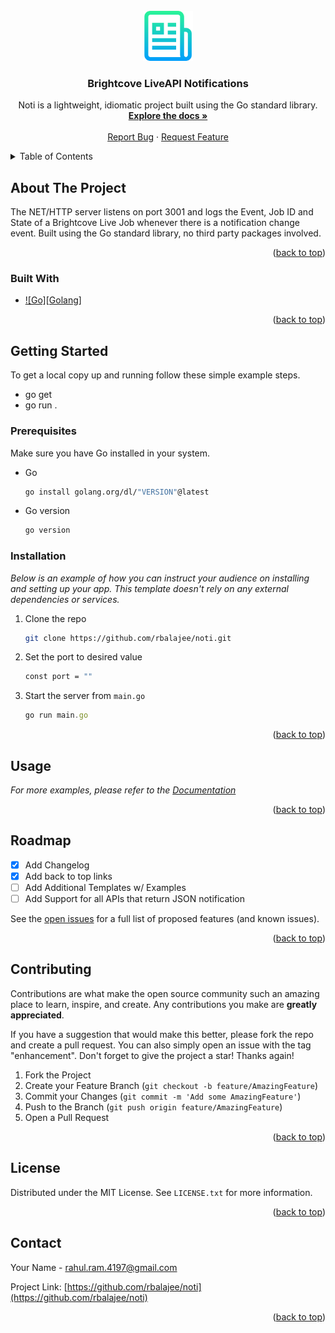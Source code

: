<!-- PROJECT LOGO -->
<br />
<div align="center">
    <img src="images/logo.png" alt="Logo" width="80" height="80">
  </a>

  <h3 align="center">Brightcove LiveAPI Notifications</h3>

  <p align="center">
    Noti is a lightweight, idiomatic project built using the Go standard library.
    <br />
    <a href="https://github.com/rbalajee/noti"><strong>Explore the docs »</strong></a>
    <br />
    <br />
    <a href="https://github.com/rbalajee/noti/issues">Report Bug</a>
    ·
    <a href="https://github.com/rbalajee/noti/issues">Request Feature</a>
  </p>
</div>



<!-- TABLE OF CONTENTS -->
<details>
  <summary>Table of Contents</summary>
  <ol>
    <li>
      <a href="#about-the-project">About The Project</a>
      <ul>
        <li><a href="#built-with">Built With</a></li>
      </ul>
    </li>
    <li>
      <a href="#getting-started">Getting Started</a>
      <ul>
        <li><a href="#prerequisites">Prerequisites</a></li>
        <li><a href="#installation">Installation</a></li>
      </ul>
    </li>
    <li><a href="#usage">Usage</a></li>
    <li><a href="#roadmap">Roadmap</a></li>
    <li><a href="#contributing">Contributing</a></li>
    <li><a href="#license">License</a></li>
    <li><a href="#contact">Contact</a></li>
  </ol>
</details>



<!-- ABOUT THE PROJECT -->
## About The Project

The NET/HTTP server listens on port 3001 and logs the Event, Job ID and State of a Brightcove Live Job whenever there is a notification change event. Built using the Go standard library, no third party packages involved.

<p align="right">(<a href="#readme-top">back to top</a>)</p>



### Built With

* [![Go][Golang]][Go-url]

<p align="right">(<a href="#readme-top">back to top</a>)</p>



<!-- GETTING STARTED -->
## Getting Started

To get a local copy up and running follow these simple example steps.
* go get 
* go run .

### Prerequisites

Make sure you have Go installed in your system.
* Go
  ```sh
  go install golang.org/dl/"VERSION"@latest
  ```

* Go version
  ```sh
  go version
  ```

### Installation

_Below is an example of how you can instruct your audience on installing and setting up your app. This template doesn't rely on any external dependencies or services._

1. Clone the repo
   ```sh
   git clone https://github.com/rbalajee/noti.git
   ```
2. Set the port to desired value
   ```sh
   const port = ""
   ```
3. Start the server from `main.go`
   ```js
   go run main.go
   ```

<p align="right">(<a href="#readme-top">back to top</a>)</p>



<!-- USAGE EXAMPLES -->
## Usage

_For more examples, please refer to the [Documentation](https://apis.support.brightcove.com/live-api/guides/live-api-notifications.html)_

<p align="right">(<a href="#readme-top">back to top</a>)</p>



<!-- ROADMAP -->
## Roadmap

- [x] Add Changelog
- [x] Add back to top links
- [ ] Add Additional Templates w/ Examples
- [ ] Add Support for all APIs that return JSON notification

See the [open issues](https://github.com/othneildrew/Best-README-Template/issues) for a full list of proposed features (and known issues).

<p align="right">(<a href="#readme-top">back to top</a>)</p>



<!-- CONTRIBUTING -->
## Contributing

Contributions are what make the open source community such an amazing place to learn, inspire, and create. Any contributions you make are **greatly appreciated**.

If you have a suggestion that would make this better, please fork the repo and create a pull request. You can also simply open an issue with the tag "enhancement".
Don't forget to give the project a star! Thanks again!

1. Fork the Project
2. Create your Feature Branch (`git checkout -b feature/AmazingFeature`)
3. Commit your Changes (`git commit -m 'Add some AmazingFeature'`)
4. Push to the Branch (`git push origin feature/AmazingFeature`)
5. Open a Pull Request

<p align="right">(<a href="#readme-top">back to top</a>)</p>



<!-- LICENSE -->
## License

Distributed under the MIT License. See `LICENSE.txt` for more information.

<p align="right">(<a href="#readme-top">back to top</a>)</p>



<!-- CONTACT -->
## Contact

Your Name - rahul.ram.4197@gmail.com

Project Link: [https://github.com/rbalajee/noti](https://github.com/rbalajee/noti)

<p align="right">(<a href="#readme-top">back to top</a>)</p>



<!-- MARKDOWN LINKS & IMAGES -->
<!-- https://www.markdownguide.org/basic-syntax/#reference-style-links -->
[Go-url]: https://go.dev/